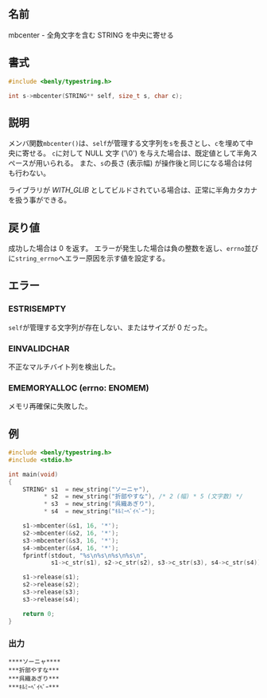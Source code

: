 ## 名前

mbcenter - 全角文字を含む STRING を中央に寄せる

## 書式

```c
#include <benly/typestring.h>

int s->mbcenter(STRING** self, size_t s, char c);
```

## 説明

メンバ関数`mbcenter()`は、`self`が管理する文字列を`s`を長さとし、`c`を埋めて中央に寄せる。
`c`に対して NULL 文字 ('\0') を与えた場合は、既定値として半角スペースが用いられる。
また、`s`の長さ (表示幅) が操作後と同じになる場合は何も行わない。

ライブラリが *WITH_GLIB* としてビルドされている場合は、正常に半角カタカナを扱う事ができる。

## 戻り値

成功した場合は 0 を返す。
エラーが発生した場合は負の整数を返し、`errno`並びに`string_errno`へエラー原因を示す値を設定する。

## エラー

### ESTRISEMPTY

`self`が管理する文字列が存在しない、またはサイズが 0 だった。

### EINVALIDCHAR

不正なマルチバイト列を検出した。

### EMEMORYALLOC (errno: ENOMEM)

メモリ再確保に失敗した。

## 例

```c
#include <benly/typestring.h>
#include <stdio.h>

int main(void)
{
    STRING* s1  = new_string("ソーニャ"),
          * s2  = new_string("折部やすな"), /* 2 (幅) * 5 (文字数) */
          * s3  = new_string("呉織あぎり"),
          * s4  = new_string("ｷﾙﾐｰﾍﾞｲﾍﾞｰ");

    s1->mbcenter(&s1, 16, '*');
    s2->mbcenter(&s2, 16, '*');
    s3->mbcenter(&s3, 16, '*');
    s4->mbcenter(&s4, 16, '*');
    fprintf(stdout, "%s\n%s\n%s\n%s\n",
            s1->c_str(s1), s2->c_str(s2), s3->c_str(s3), s4->c_str(s4));

    s1->release(s1);
    s2->release(s2);
    s3->release(s3);
    s3->release(s4);

    return 0;
}
```

### 出力

```
****ソーニャ****
***折部やすな***
***呉織あぎり***
***ｷﾙﾐｰﾍﾞｲﾍﾞｰ***
```
